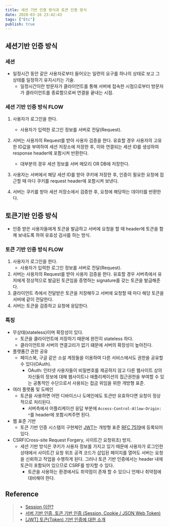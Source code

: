 ```yaml
---
title: 세션 기반 인증 방식과 토큰 인증 방식
date: 2020-03-16 23:42:43
tags: ["Etc"]
publish: true
---
```


## 세션기반 인증 방식

### 세션

- 일정시간 동안 같은 사용자로부터 들어오는 일련의 요구를 하나의 상태로 보고 그 상태를 일정하기 유지시키는 기술.
  - 일정시간이란 방문자가 클라이언트를 통해 서버에 접속한 시점으로부터 방문자가 클라이언트를 종료함으로써 연결을 끝내는 시점.

### 세션 기반 인증 방식 FLOW

1. 사용자가 로그인을 한다.

   - 사용자가 입력한 로그인 정보를 서버로 전달(Request).

2. 서버는 사용자의 Request를 받아 사용자 검증을 한다. 유효할 경우 사용자의 고유한 ID값을 부여하여 세션 저장소에 저장한 후, 이와 연결되는 세션 ID를 생성하여 response header에 포함시켜 반환한다.

   - 대부분의 경우 세션 정보를 서버 메모리 OR DB에 저장한다.

3. 사용자는 서버에서 해당 세션 ID를 받아 쿠키에 저장한 후, 인증이 필요한 요청에 접근할 때 마다 쿠키를 request header에 포함시켜 보낸다.
4. 서버는 쿠키를 받아 세션 저장소에서 검증한 후, 요청에 해당하는 데이터를 반환한다.

## 토큰기반 인증 방식

- 인증 받은 사용자들에게 토큰을 발급하고 서버에 요청을 할 때 header에 토큰을 함께 보내도록 하여 유효성 검사를 하는 방식.

### 토큰 기반 인증 방식 FLOW

1. 사용자가 로그인을 한다.
   - 사용자가 입력한 로그인 정보를 서버로 전달(Request).
2. 서버는 사용자의 Request를 받아 사용자 검증을 한다. 유효할 경우 서버측에서 유저에게 정상적으로 발급된 토큰임을 증명하는 signature를 갖는 토큰을 발급해준다.
3. 클라이언트 측에서 전달받은 토큰을 저장해두고 서버에 요청할 때 마다 해당 토큰을 서버에 같이 전달한다.
4. 서버는 토큰을 검증하고 요청에 응답한다.

### 특징

- 무상태(stateless)이며 확장성이 있다.
  - 토큰을 클라이언트에 저장하기 때문에 완전히 stateless 하다.
  - 클라이언트와 서버의 연결고리가 없기 떄문에 서버의 확장성이 높아진다.
- 플랫폼간 권한 공유
  - 페이스북, 구글 같은 소설 계정들을 이용하여 다른 서비스에서도 권한을 공유할 수 있다(OAuth).
    - OAuth: 인터넷 사용자들이 비밀번호를 제공하지 않고 다른 웹사이트 상의 자신들의 정보에 대해 웹사이트나 애플리케이션의 접근권한을 부여할 수 있는 공통적인 수단으로서 사용되는 접금 위임을 위한 개방형 표준.
- 여러 플랫폼 및 도메인
  - 토큰을 사용하면 어떤 디바이스나 도메인에도 토큰만 유효하다면 요청이 정상적으로 처리된다.
    - 서버측에서 어플리케이션 응답 부분에 `Access-Control-Allow-Origin: *`를 header에 포함시켜주면 된다.
- 웹 표준 기반
  - 토큰 기반 인증 시스템의 구현체인 [JWT](https://jwt.io/)는 개방형 표준 [RFC 7519](https://tools.ietf.org/html/rfc7519)에 등록되어 있다.
- CSRF(Cross-site Request Forgery, 사이트간 요청위조) 방지.
  - 세션 기반 방식은 쿠키가 사용자 정보를 가지고 있기 때문에 사용자가 로그인한 상태에서 사이트간 요청 위조 공격 코드가 삽입된 페이지를 열어도 서버는 요청을 신뢰하고 작업을 수행하게 된다. 그러나 토큰 기반 인증에서는 header 내에 토큰이 포함되어 있으므로 CSRF를 방지할 수 있다.
    - 토큰을 사용하는 환경에서도 취약점이 존재 할 수 있으니 언제나 취약점에 대비해야 한다.

## Reference

> - [Session 이란?](https://88240.tistory.com/190)
> - [서버 기반 인증, 토큰 기반 인증 (Session, Cookie / JSON Web Token)](https://dooopark.tistory.com/6)
> - [[JWT] 토큰(Token) 기반 인증에 대한 소개](https://velopert.com/2350)
